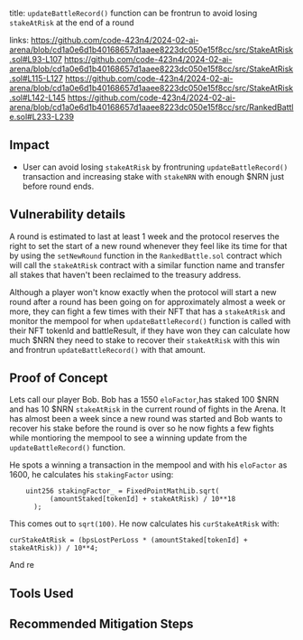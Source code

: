 title: `updateBattleRecord()` function can be frontrun to avoid losing `stakeAtRisk` at the end of a round

links:
https://github.com/code-423n4/2024-02-ai-arena/blob/cd1a0e6d1b40168657d1aaee8223dc050e15f8cc/src/StakeAtRisk.sol#L93-L107
https://github.com/code-423n4/2024-02-ai-arena/blob/cd1a0e6d1b40168657d1aaee8223dc050e15f8cc/src/StakeAtRisk.sol#L115-L127
https://github.com/code-423n4/2024-02-ai-arena/blob/cd1a0e6d1b40168657d1aaee8223dc050e15f8cc/src/StakeAtRisk.sol#L142-L145
https://github.com/code-423n4/2024-02-ai-arena/blob/cd1a0e6d1b40168657d1aaee8223dc050e15f8cc/src/RankedBattle.sol#L233-L239



## Impact
- User can avoid losing `stakeAtRisk` by frontruning `updateBattleRecord()` transaction and increasing stake with `stakeNRN` with enough $NRN just before round ends.

## Vulnerability details
A round is estimated to last at least 1 week and the protocol reserves the right to set the start of a new round whenever they feel like its time for that by using the `setNewRound` function in the `RankedBattle.sol` contract which will call the `stakeAtRisk` contract with a similar function name and transfer all stakes that haven't been reclaimed to the treasury address. 

Although a player won't know exactly when the protocol will start a new round after a round has been going on for approximately almost a week or more, they can fight a few times with their NFT that has a `stakeAtRisk` and monitor the mempool for when `updateBattleRecord()` function is called with their NFT tokenId and battleResult, if they have won they can calculate how much $NRN they need to stake to recover their `stakeAtRisk` with this win and frontrun `updateBattleRecord()` with that amount.

## Proof of Concept
Lets call our player Bob.  Bob has a 1550 `eloFactor`,has staked 100 $NRN and has 10 $NRN `stakeAtRisk` in the current round of fights in the Arena. It has almost been a week since a new round was started and Bob wants to recover his stake before the round is over so he now fights a few fights while montioring the mempool to see a winning update from the `updateBattleRecord()` function. 

He spots a winning a transaction in the mempool and with his `eloFactor` as 1600, he calculates his `stakingFactor` using:

```solidity
    uint256 stakingFactor_ = FixedPointMathLib.sqrt(
          (amountStaked[tokenId] + stakeAtRisk) / 10**18
      );
```

This comes out to `sqrt(100)`. He now calculates his `curStakeAtRisk` with:

```solidity
curStakeAtRisk = (bpsLostPerLoss * (amountStaked[tokenId] + stakeAtRisk)) / 10**4;
```
And re

## Tools Used

## Recommended Mitigation Steps